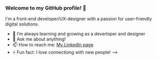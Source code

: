 ### Welcome to my GitHub profile! 👋

I'm a front-end developer/UX-designer with a passion for user-friendly digital solutions.

- 🌱 I’m always learning and growing as a deverloper and designer
- 💬 Ask me about anything!
- 📫 How to reach me: [My LinkedIn page](https://www.linkedin.com/in/benjaminbruaroy/)
- ⚡ Fun fact: I love connectiong with new people!
-->
